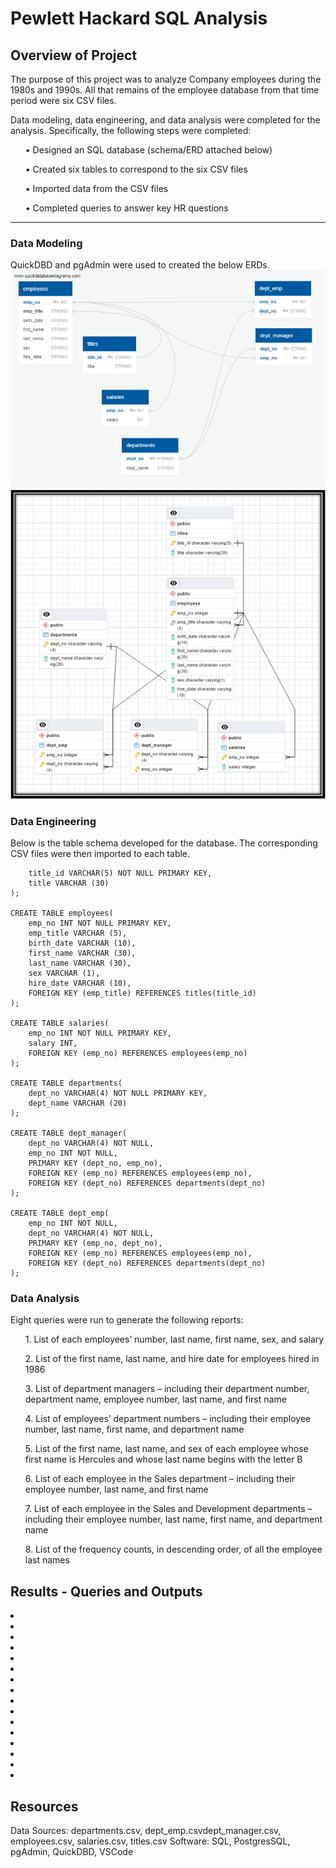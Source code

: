# Pewlett Hackard SQL Analysis

## Overview of Project
The purpose of this project was to analyze Company employees during the 1980s and 1990s. All that remains of the employee database from that time period were six CSV files.

Data modeling, data engineering, and data analysis were completed for the analysis.  Specifically, the following steps were completed:
<ul> •	Designed an SQL database (schema/ERD attached below) </ul>
<ul> •	Created six tables to correspond to the six CSV files </ul>
<ul> •	Imported data from the CSV files </ul>
<ul> •	Completed queries to answer key HR questions </ul>
<hr>

### Data Modeling
QuickDBD and pgAdmin were used to created the below ERDs.
<img src = "images/PewlettHackard_db_ERD_QuickDBD.png">
<img src = "images/PewlettHackard_db_ERD.png">

### Data Engineering
Below is the table schema developed for the database. The corresponding CSV files were then imported to each table.
```CREATE TABLE titles(
	title_id VARCHAR(5) NOT NULL PRIMARY KEY, 
	title VARCHAR (30)
);

CREATE TABLE employees(
	emp_no INT NOT NULL PRIMARY KEY,
	emp_title VARCHAR (5),
	birth_date VARCHAR (10),
	first_name VARCHAR (30),
	last_name VARCHAR (30),
	sex VARCHAR (1),
	hire_date VARCHAR (10),
	FOREIGN KEY (emp_title) REFERENCES titles(title_id)
);

CREATE TABLE salaries(
	emp_no INT NOT NULL PRIMARY KEY,
	salary INT,
	FOREIGN KEY (emp_no) REFERENCES employees(emp_no)
);

CREATE TABLE departments(
	dept_no VARCHAR(4) NOT NULL PRIMARY KEY, 
	dept_name VARCHAR (20)
);

CREATE TABLE dept_manager(
	dept_no VARCHAR(4) NOT NULL,
	emp_no INT NOT NULL,
	PRIMARY KEY (dept_no, emp_no),
	FOREIGN KEY (emp_no) REFERENCES employees(emp_no),
	FOREIGN KEY (dept_no) REFERENCES departments(dept_no)
);

CREATE TABLE dept_emp(
	emp_no INT NOT NULL,
	dept_no VARCHAR(4) NOT NULL, 
	PRIMARY KEY (emp_no, dept_no),
	FOREIGN KEY (emp_no) REFERENCES employees(emp_no),
	FOREIGN KEY (dept_no) REFERENCES departments(dept_no)
);
```

### Data Analysis
Eight queries were run to generate the following reports:
<ol> 1.	List of each employees’ number, last name, first name, sex, and salary </ol>
<ol> 2.	List of the first name, last name, and hire date for employees hired in 1986 </ol>
<ol> 3.	List of department managers – including their department number, department name, employee number, last name, and first name </ol>
<ol> 4.	List of employees’ department numbers – including their employee number, last name, first name, and department name </ol>
<ol> 5.	List of the first name, last name, and sex of each employee whose first name is Hercules and whose last name begins with the letter B </ol>
<ol> 6.	List of each employee in the Sales department – including their employee number, last name, and first name </ol>
<ol> 7.	List of each employee in the Sales and Development departments – including their employee number, last name, first name, and department name </ol>
<ol> 8.	List of the frequency counts, in descending order, of all the employee last names </ol>

## Results - Queries and Outputs
<li><a href = "EmployeeSQL/Query #1.sql"> </a></li>
<li><a href = "EmployeeSQL/Query #2.sql"> </a></li>
<li><a href = "EmployeeSQL/Query #3.sql"> </a></li>
<li><a href = "EmployeeSQL/Query #4.sql"> </a></li>
<li><a href = "EmployeeSQL/Query #5.sql"> </a></li>
<li><a href = "EmployeeSQL/Query #6.sql"> </a></li>
<li><a href = "EmployeeSQL/Query #7.sql"> </a></li>
<li><a href = "EmployeeSQL/Query #8.sql"> </a></li>
<li><a href = "Query Results/Query 1_data-1676224140167.csv"> </a></li>
<li><a href = "Query Results/Query 2_data-1676227624276.csv"> </a></li>
<li><a href = "Query Results/Query 3_data-1676229890024.csv"> </a></li>
<li><a href = "Query Results/Query 4_data-1676231835786.csv"> </a></li>
<li><a href = "Query Results/Query 5_data-1676232646666.csv"> </a></li>
<li><a href = "Query Results/Query 6_data-1676232994548.csv"> </a></li>
<li><a href = "Query Results/Query 7_data-1676233191647.csv"> </a></li>
<li><a href = "Query Results/Query 8_data-1676234311246.csv"> </a></li>

## Resources
Data Sources: departments.csv, dept_emp.csvdept_manager.csv, employees.csv, salaries.csv, titles.csv
Software: SQL, PostgresSQL, pgAdmin, QuickDBD, VSCode